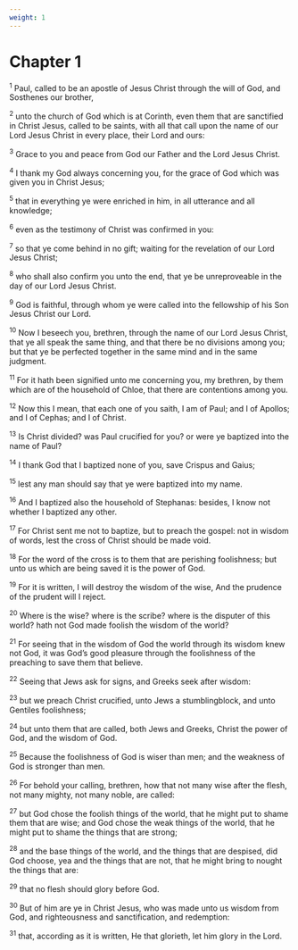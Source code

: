 ```yaml
---
weight: 1
---
```


# Chapter 1

<sup>1</sup> Paul, called to be an apostle of Jesus Christ through the will of God, and Sosthenes our brother, 

<sup>2</sup> unto the church of God which is at Corinth, even them that are sanctified in Christ Jesus, called to be saints, with all that call upon the name of our Lord Jesus Christ in every place, their Lord and ours: 

<sup>3</sup> Grace to you and peace from God our Father and the Lord Jesus Christ. 

<sup>4</sup> I thank my God always concerning you, for the grace of God which was given you in Christ Jesus; 

<sup>5</sup> that in everything ye were enriched in him, in all utterance and all knowledge; 

<sup>6</sup> even as the testimony of Christ was confirmed in you: 

<sup>7</sup> so that ye come behind in no gift; waiting for the revelation of our Lord Jesus Christ; 

<sup>8</sup> who shall also confirm you unto the end, that ye be unreproveable in the day of our Lord Jesus Christ. 

<sup>9</sup> God is faithful, through whom ye were called into the fellowship of his Son Jesus Christ our Lord. 

<sup>10</sup> Now I beseech you, brethren, through the name of our Lord Jesus Christ, that ye all speak the same thing, and that there be no divisions among you; but that ye be perfected together in the same mind and in the same judgment. 

<sup>11</sup> For it hath been signified unto me concerning you, my brethren, by them which are of the household of Chloe, that there are contentions among you. 

<sup>12</sup> Now this I mean, that each one of you saith, I am of Paul; and I of Apollos; and I of Cephas; and I of Christ. 

<sup>13</sup> Is Christ divided? was Paul crucified for you? or were ye baptized into the name of Paul? 

<sup>14</sup> I thank God that I baptized none of you, save Crispus and Gaius; 

<sup>15</sup> lest any man should say that ye were baptized into my name. 

<sup>16</sup> And I baptized also the household of Stephanas: besides, I know not whether I baptized any other. 

<sup>17</sup> For Christ sent me not to baptize, but to preach the gospel: not in wisdom of words, lest the cross of Christ should be made void. 

<sup>18</sup> For the word of the cross is to them that are perishing foolishness; but unto us which are being saved it is the power of God. 

<sup>19</sup> For it is written, I will destroy the wisdom of the wise, And the prudence of the prudent will I reject. 

<sup>20</sup> Where is the wise? where is the scribe? where is the disputer of this world? hath not God made foolish the wisdom of the world? 

<sup>21</sup> For seeing that in the wisdom of God the world through its wisdom knew not God, it was God’s good pleasure through the foolishness of the preaching to save them that believe. 

<sup>22</sup> Seeing that Jews ask for signs, and Greeks seek after wisdom: 

<sup>23</sup> but we preach Christ crucified, unto Jews a stumblingblock, and unto Gentiles foolishness; 

<sup>24</sup> but unto them that are called, both Jews and Greeks, Christ the power of God, and the wisdom of God. 

<sup>25</sup> Because the foolishness of God is wiser than men; and the weakness of God is stronger than men. 

<sup>26</sup> For behold your calling, brethren, how that not many wise after the flesh, not many mighty, not many noble, are called: 

<sup>27</sup> but God chose the foolish things of the world, that he might put to shame them that are wise; and God chose the weak things of the world, that he might put to shame the things that are strong; 

<sup>28</sup> and the base things of the world, and the things that are despised, did God choose, yea and the things that are not, that he might bring to nought the things that are: 

<sup>29</sup> that no flesh should glory before God. 

<sup>30</sup> But of him are ye in Christ Jesus, who was made unto us wisdom from God, and righteousness and sanctification, and redemption: 

<sup>31</sup> that, according as it is written, He that glorieth, let him glory in the Lord. 


